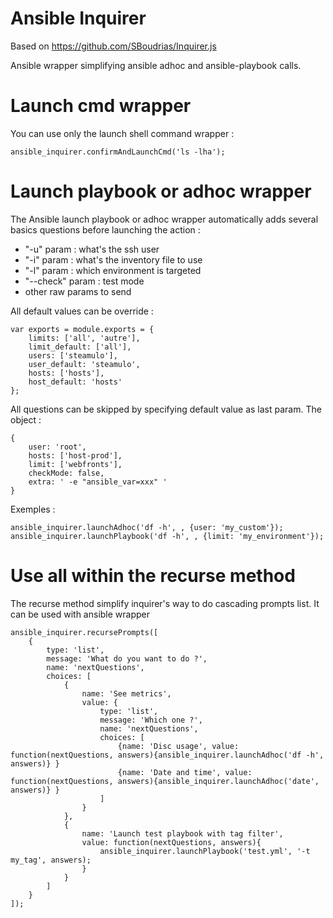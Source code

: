 # Ansible Inquirer

Based on <https://github.com/SBoudrias/Inquirer.js>

Ansible wrapper simplifying ansible adhoc and ansible-playbook calls.

# Launch cmd wrapper

You can use only the launch shell command wrapper :

    ansible_inquirer.confirmAndLaunchCmd('ls -lha');
    
# Launch playbook or adhoc wrapper

The Ansible launch playbook or adhoc wrapper automatically adds several basics questions before launching the action :

- "-u" param : what's the ssh user
- "-i" param : what's the inventory file to use
- "-l" param : which environment is targeted
- "--check" param : test mode
- other raw params to send

All default values can be override :

    var exports = module.exports = {
        limits: ['all', 'autre'],
        limit_default: ['all'],
        users: ['steamulo'],
        user_default: 'steamulo',
        hosts: ['hosts'],
        host_default: 'hosts'
    };

All questions can be skipped by specifying default value as last param.
The object :

    {
        user: 'root',
        hosts: ['host-prod'],
        limit: ['webfronts'],
        checkMode: false,
        extra: ' -e "ansible_var=xxx" '
    }

Exemples :

    ansible_inquirer.launchAdhoc('df -h', , {user: 'my_custom'});
    ansible_inquirer.launchPlaybook('df -h', , {limit: 'my_environment'});


# Use all within the recurse method

The recurse method simplify inquirer's way to do cascading prompts list. It can be used with ansible wrapper

    ansible_inquirer.recursePrompts([
        {
            type: 'list',
            message: 'What do you want to do ?',
            name: 'nextQuestions',
            choices: [
                {
                    name: 'See metrics',
                    value: {
                        type: 'list',
                        message: 'Which one ?',
                        name: 'nextQuestions',
                        choices: [
                            {name: 'Disc usage', value: function(nextQuestions, answers){ansible_inquirer.launchAdhoc('df -h', answers)} }
                            {name: 'Date and time', value: function(nextQuestions, answers){ansible_inquirer.launchAdhoc('date', answers)} }
                        ]
                    }
                },
                {
                    name: 'Launch test playbook with tag filter',
                    value: function(nextQuestions, answers){
                        ansible_inquirer.launchPlaybook('test.yml', '-t my_tag', answers);
                    }
                }
            ]
        }
    ]);